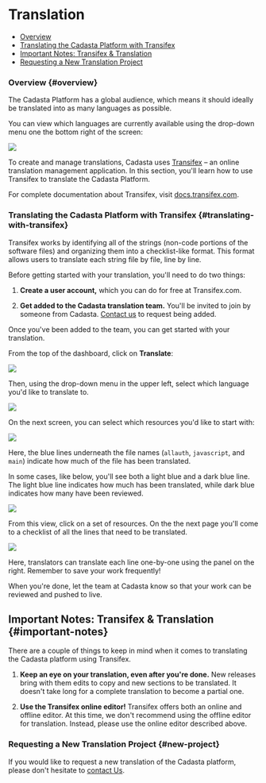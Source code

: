 # Translation

* [Overview](#overview)
* [Translating the Cadasta Platform with Transifex](#translating-with-transifex)
* [Important Notes: Transifex & Translation](#important-notes)
* [Requesting a New Translation Project](#new-project)

### Overview {#overview}

The Cadasta Platform has a global audience, which means it should ideally be translated into as many languages as possible. 

You can view which languages are currently available using the drop-down menu one the bottom right of the screen:

![](/assets/translation.png)

To create and manage translations, Cadasta uses <a href="https://www.transifex.com/" target="_blank">Transifex</a> – an online translation management application. In this section, you'll learn how to use Transifex to translate the Cadasta Platform.

For complete documentation about Transifex, visit <a href="https://docs.transifex.com/" target="_blank">docs.transifex.com</a>.

### Translating the Cadasta Platform with Transifex {#translating-with-transifex}

Transifex works by identifying all of the strings (non-code portions of the software files) and organizing them into a checklist-like format. This format allows users to translate each string file by file, line by line. 

Before getting started with your translation, you'll need to do two things:

1. **Create a user account,** which you can do for free at Transifex.com. 

2. **Get added to the Cadasta translation team.** You'll be invited to join by someone from Cadasta. <a href="http://cadasta.org/contact/" target="_blank">Contact us</a> to request being added.

Once you've been added to the team, you can get started with your translation.

From the top of the dashboard, click on **Translate**:

![](/assets/transifex-01-ai.png)

Then, using the drop-down menu in the upper left, select which language you'd like to translate to.

![](/assets/transifex-02-ai.png)

On the next screen, you can select which resources you'd like to start with:

![](/assets/transifex-04-ai.png)

Here, the blue lines underneath the file names (`allauth`, `javascript`, and `main`) indicate how much of the file has been translated. 

In some cases, like below, you'll see both a light blue and a dark blue line. The light blue line indicates how much has been translated, while dark blue indicates how many have been reviewed.

![](/assets/transifex-06-ai.png)

From this view, click on a set of resources. On the the next page you'll come to a checklist of all the lines that need to be translated. 

![](/assets/transifex-05-ai.png)

Here, translators can translate each line one-by-one using the panel on the right. Remember to save your work frequently!

When you're done, let the team at Cadasta know so that your work can be reviewed and pushed to live.

## Important Notes: Transifex & Translation {#important-notes}

There are a couple of things to keep in mind when it comes to translating the Cadasta platform using Transifex. 

1. **Keep an eye on your translation, even after you're done.** New releases bring with them edits to copy and new sections to be translated. It doesn't take long for a complete translation to become a partial one.

2. **Use the Transifex online editor!** Transifex offers both an online and offline editor. At this time, we don't recommend using the offline editor for translation. Instead, please use the online editor described above. 

### Requesting a New Translation Project {#new-project}

If you would like to request a new translation of the Cadasta platform, please don't hesitate to <a href="http://cadasta.org/contact/" target="_blank">contact Us</a>.







